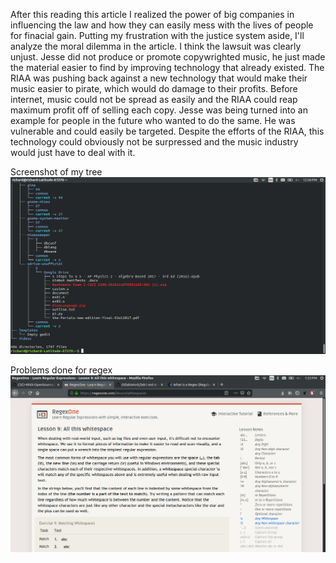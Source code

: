 After this reading this article I realized the power of big companies in influencing the law and how they can easily mess with the lives of people for finacial gain. Putting my frustration with the justice system aside, I'll analyze the moral dilemma in the article. I think the lawsuit was clearly unjust. Jesse did not produce or promote copywrighted music, he just made the material easier to find by improving technology that already existed. The RIAA was pushing back against a new technology that would make their music easier to pirate, which would do damage to their profits. Before internet, music could not be spread as easily and the RIAA could reap maximum profit off of selling each copy. Jesse was being turned into an example for people in the future who wanted to do the same. He was vulnerable and could easily be targeted. Despite the efforts of the RIAA, this technology could obviously not be surpressed and the music industry would just have to deal with it. 

Screenshot of my tree![lab1](lab1screenshot.png)

Problems done for regex ![lab1](regex.png)
